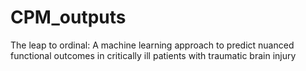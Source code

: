 # CPM_outputs
The leap to ordinal: A machine learning approach to predict nuanced functional outcomes in critically ill patients with traumatic brain injury
